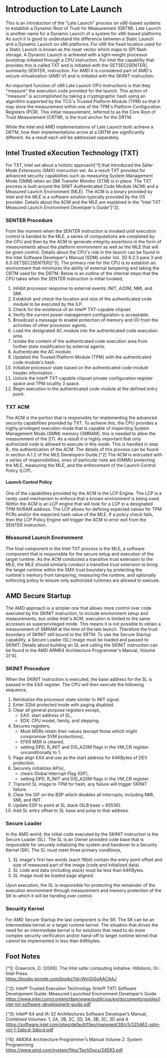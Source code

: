 # Introduction to Late Launch

This is an introduction of the "Late Launch" process on x86-based
systems to establish a Dynamic Root of Trust for Measurement (DRTM).
Late Launch is another name for a Dynamic Launch of a system for
x86-based platforms. As such it is good to understand the difference
between a Static Launch and a Dynamic Launch on x86 platforms. For x86
the fixed location used for a Static Launch is known as the reset
vector which maps to SPI flash storage. A Dynamic Launch is achieved
with a light-weight processor bootstrap initiated through a CPU
instruction. For Intel the capability that provides this is called TXT
and is initiated with the GETSEC\[SENTER\], summarily SENTER,
instruction. For AMD it is considered part of AMD's secure
virtualization (AMD-V) and is initiated with the SKINIT instruction.

An important function of x86 Late Launch CPU instructions is that they
"measure" the execution code provided for the launch. This action of
"measure" is accomplished by taking a cryptographic hash using an
algorithm supported by the TCG's Trusted Platform Module (TPM) so that
it may store the measurement within one of the TPM's Platform
Configuration Registers (PCR). This initial measurement, referred to
as the Core Root of Trust Measurement (CRTM), is the trust anchor for
the DRTM.

While the Intel and AMD implementations of Late Launch both achieve a
DRTM, how their implementations arrive at a DRTM are significantly
different. As a result each will be addressed separately.

## Intel Trusted eXecution Technology (TXT)

For TXT, Intel set about a holistic approach\[^1\] that introduced the
Safer Mode Extensions (SMX) instruction set. As a result TXT provides
for advanced security capabilities such as measuring System Management
Mode (SMM) when an SMI Transfer Monitor (STM) is in place. The TXT
process is built around the SINIT Authenticated Code Module (ACM) and
a Measured Launch Environment (MLE). The ACM is a binary provided by
Intel and the MLE is a software solution typically provided by the OS
provider. Details about the ACM and the MLE are explained in the
"Intel TXT Measured Launch Environment Developer's Guide"\[^2\].

### SENTER Procedure

From the moment when the SENTER instruction is invoked until execution
control is handed to the MLE, a series of computations are completed
by the CPU and then by the ACM to generate integrity assertions in the
form of measurements about the platform environment as well as the MLE
that will be given control. Details about the CPU's role in the launch
can be found in the Intel Software Developer's Manual (SDM) under Vol.
2D 6.2.3 para 3 and 6.3 GETSEC\[SENTER\]\[^3\]. The primary role for
the CPU is to establish an environment that minimizes the ability of
external tampering and taking the CRTM used for the DRTM. Below is an
outline of the internal steps that the CPU takes when the SENTER
instruction is initial invoked,

1. Inhibit processor response to external events: INIT, A20M, NMI, and
   SMI.
1. Establish and check the location and size of the authenticated code
   module to be executed by the ILP.
1. Check for the existence of an Intel® TXT-capable chipset.
1. Verify the current power management configuration is acceptable.
1. Broadcast a message to enable protection of memory and I/O from the
   activities of other processor agents.
1. Load the designated AC module into the authenticated code execution
   area.
1. Isolate the content of the authenticated code execution area from
   further state modification by external agents.
1. Authenticate the AC module.
1. Updated the Trusted Platform Module (TPM) with the authenticated
   code module's hash.
1. Initialize processor state based on the authenticated code module
   header information.
1. Unlock the Intel® TXT-capable chipset private configuration
   register space and TPM locality 3 space.
1. Begin execution in the authenticated code module at the defined
   entry point.

### TXT ACM

The ACM is the portion that is responsible for implementing the
advanced security capabilities provided by TXT. To achieve this, the
CPU provides a highly privileged execution mode that is capable of
inspecting System Management Mode (SMM) memory (SMRAM), this is needed
to allow the measurement of the STI. As a result it is highly
important that only authorized code is allowed to execute in this
mode. This is handled in step 8., the authentication of the ACM. The
details of this process can be found in section A.1.2 of the MLE
Developers Guide.\[^2\] The ACM is entrusted with a series of
responsibilities, ones of particular note are IOMMU protecting the
MLE, measuring the MLE, and the enforcement of the Launch Control
Policy (LCP).

#### Launch Control Policy

One of the capabilities provided by the ACM is the LCP Engine. The LCP
is a rarely used mechanism to enforce that a known environment is
being used. Within the ACM is an LCP engine that will look for a LCP
in a designated TPM NVRAM address. The LCP allows for defining
expected values for TPM PCRs and/or the expected hash value of the
MLE. If a policy check fails, then the LCP Policy Engine will trigger
the ACM to error exit from the SENTER instruction.

### Measured Launch Environment

The final component in the Intel TXT process is the MLE, a software
component that is responsible for the secure setup and execution of
the target runtime. As the ACM conducted a transitive trust extension
to the MLE, the MLE should similarly conduct a transitive trust
extension to bring the target runtime within the SMX trust boundary by
protecting the runtime's memory from tampering, measuring the runtime,
and optionally enforcing policy to ensure only authorized runtimes are
allowed to execute.

## AMD Secure Startup

The AMD approach is a simpler one that allows more control over code
executed by the SKINIT instruction, to include environment setup and
measurements, but unlike Intel's ACM, execution is limited to the same
accesses as superprivileged mode. This means it is not possible to
obtain a measurement of SMRAM at the time of the late launch.
Therefore the trust boundary of SKINIT still bound to the SRTM. To use
the Secure Startup capability, a Secure Loader (SL) image must be
loaded and passed to SKINIT. Details about building an SL and calling
the SKINIT instruction can be found in the AMD ARM64 Architecture
Programmer's Manual, Volume 2\[^4\].

### SKINIT Procedure

When the SKINIT instruction is executed, the base address for the SL
is passed in the EAX register. The CPU will then execute the following
sequence,

1. Reinitialize the processor state similar to INIT signal.
1. Enter 32bit protected mode with paging disabled.
1. Clear all general purpose registers except,
   - EAX: start address of SL,
   - EDX: CPU model, family, and stepping.
1. Secures registers,
   - Most MSRs retain their values (except those which might
     compromise SVM protections),
   - EFER MSR is cleared,
   - setting DPD, R_INIT and DIS_A20M flags in the VM_CR register
     unconditionally to 1.
1. Page align EAX and use as the start address for 64KBytes of DEV
   protection.
1. Securely initializes AP(s),
   - clears Global Interrupt Flag (GIF),
   - setting DPD, R_INIT and DIS_A20M flags in the VM_CR register.
1. Transmit SL image to TPM for hash, any failure will trigger SKINIT
   failure.
1. Clear the GIF on the BSP which disables all interrupts, including
   NMI, SMI, and INIT.
1. Update ESP to point at SL stack (SLB base + 65536).
1. Add SL entry offset to SL base and jump to that address.

### Secure Loader

In the AMD world, the initial code executed by the SKINIT instruction
is the Secure Loader (SL). The SL is an Owner provided code base that
is responsible for securely initializing the system and handover to a
Security Kernel (SK). The SL must meet three primary conditions,

1. SL image's first two words (each 16bit) contain the entry point
   offset and size of measured part of the image (code and initialized
   data).
1. SL code and data (including stack) must be less than 64KBytes.
1. SL image must be loaded page aligned.

Upon execution, the SL is responsible for protecting the remainder of
the execution environment through measurement and memory protection of
the SK to which it will be handing over control.

### Security Kernel

For AMD Secure Startup the last component is the SK. The SK can be an
intermediate kernel or a target runtime kernel. The situation that
drives the need for an intermediate kernel is for solutions that need
to do more complex security verification and/or hand-off to target
runtime kernel that cannot be implemented in less than 64Kbytes.

## Foot Notes

\[^1\]: Grawrock, D. (2006). The Intel safer computing initiative.
Hillsboro, Or.: Intel Press. <br/>
<https://books.google.com/books?id=WmGjSgAACAAJ>

\[^2\]: Intel® Trusted Execution Technology (Intel® TXT) Software
Development Guide: Measured Launched Environment Developer’s
Guide<br/>
<https://www.intel.com/content/dam/www/public/us/en/documents/guides/intel-txt-software-development-guide.pdf>

\[^3\]: Intel® 64 and IA-32 Architectures Software Developer’s Manual,
Combined Volumes: 1, 2A, 2B, 2C, 2D, 3A, 3B, 3C, 3D and 4<br/>
<https://software.intel.com/sites/default/files/managed/39/c5/325462-sdm-vol-1-2abcd-3abcd.pdf>

\[^4\]: AMD64 Architecture Programmer’s Manual Volume 2: System
Programming<br/> <https://www.amd.com/system/files/TechDocs/24593.pdf>
